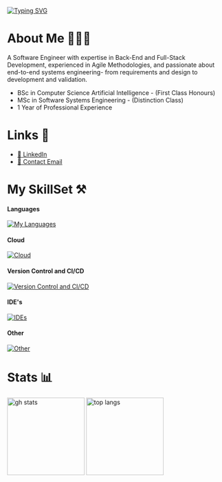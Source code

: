 [![Typing SVG](https://readme-typing-svg.demolab.com?font=Fira+Code&pause=1000&color=07db8a&width=435&lines=Hello%2C+I'm+Dan;Software+Engineer;Backend+Developer;Master+Of+Software+Engineering;Bachelor+Of+Artificial+Intelligence)](https://git.io/typing-svg)


# About Me 👨🏼‍💻

A Software Engineer with expertise in Back-End and Full-Stack Development, experienced in
Agile Methodologies, and passionate about end-to-end systems engineering- from requirements
and design to development and validation.

- BSc in Computer Science Artificial Intelligence - (First Class Honours)
- MSc in Software Systems Engineering - (Distinction Class)
- 1 Year of Professional Experience

# Links 📄

- [💼 LinkedIn](https://www.linkedin.com/in/daniel-musselwhite/)
- [📧 Contact Email](mailto:danielmusselwhite@outlook.com)

# My SkillSet ⚒️

#### Languages
[![My Languages](https://skillicons.dev/icons?i=python,powershell,java,cs,c,cpp,ts,js,mysql,dotnet,html)](https://skillicons.dev)

#### Cloud
[![Cloud](https://skillicons.dev/icons?i=azure,docker)](https://skillicons.dev)

#### Version Control and CI/CD
[![Version Control and CI/CD](https://skillicons.dev/icons?i=git,gitlab,github,githubactions,jenkins,gradle)](https://skillicons.dev)

#### IDE's
[![IDEs](https://skillicons.dev/icons?i=visualstudio,vscode,eclipse,idea,unity,androidstudio)](https://skillicons.dev)

#### Other
[![Other](https://skillicons.dev/icons?i=linux,postman,raspberrypi,tensorflow)](https://skillicons.dev)





# Stats 📊

<div>
  <span>
    <img height=180 src="https://readme-stats-six-zeta.vercel.app/api?username=danielmusselwhite&show_icons=true&theme=onedark&layout=compact&hide=prs&card_width=400" alt="gh stats">
  </span>
  <span>
    <img height=180 src="https://readme-stats-six-zeta.vercel.app/api/top-langs/?username=danielmusselwhite&theme=onedark&layout=compact&langs_count=6&line_height=50&hide=jupyter%20notebook,cmake,c&card_width=240" alt="top langs">
  </span>
  
</div>



